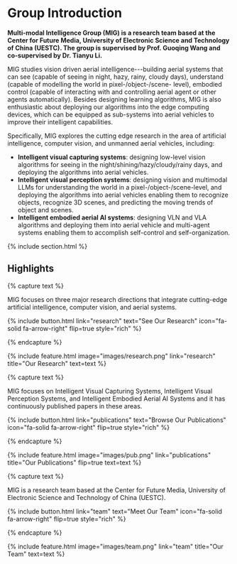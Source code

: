 ---
---

# Group Introduction

**Multi-modal Intelligence Group (MIG) is a research team based at the Center for Future Media, University of Electronic Science and Technology of China (UESTC). The group is supervised by Prof. Guoqing Wang and co-supervised by Dr. Tianyu Li.**

MIG studies vision driven aerial intelligence---building aerial systems that can see (capable of seeing in night, hazy, rainy, cloudy days), understand (capable of modelling the world in pixel-/object-/scene- level), embodied control (capable of interacting with and controlling aerial agent or other agents automatically). Besides designing learning algorithms, MIG is also enthusiastic about deploying our algorithms into the edge computing devices, which can be equipped as sub-systems into aerial vehicles to improve their intelligent capabilities.

Specifically, MIG explores the cutting edge research in the area of artificial intelligence, computer vision, and unmanned aerial vehicles, including:
- **Intelligent visual capturing systems**: designing low-level vision algorithms for seeing in the night/shining/hazy/cloudy/rainy days, and deploying the algorithms into aerial vehicles.
- **Intelligent visual perception systems**: designing vision and multimodal LLMs for understanding the world in a pixel-/object-/scene-level, and deploying the algorithms into aerial vehicles enabling them to recognize objects, recognize 3D scenes, and predicting the moving trends of object and scenes.
- **Intelligent embodied aerial AI systems**: designing VLN and VLA algorithms and deploying them into aerial vehicle and multi-agent systems enabling them to accomplish self-control and self-organization.

{% include section.html %}

## Highlights

{% capture text %}

MIG focuses on three major research directions that integrate cutting-edge artificial intelligence, computer vision, and aerial systems.

{%
  include button.html
  link="research"
  text="See Our Research"
  icon="fa-solid fa-arrow-right"
  flip=true
  style="rich"
%}

{% endcapture %}

{%
  include feature.html
  image="images/research.png"
  link="research"
  title="Our Research"
  text=text
%}

{% capture text %}

MIG focuses on Intelligent Visual Capturing Systems, Intelligent Visual Perception Systems, and Intelligent Embodied Aerial AI Systems and it has continuously published papers in these areas.

{%
  include button.html
  link="publications"
  text="Browse Our Publications"
  icon="fa-solid fa-arrow-right"
  flip=true
  style="rich"
%}

{% endcapture %}

{%
  include feature.html
  image="images/pub.png"
  link="publications"
  title="Our Publications"
  flip=true
  text=text
%}

{% capture text %}

MIG is a research team based at the Center for Future Media, University of Electronic Science and Technology of China (UESTC).

{%
  include button.html
  link="team"
  text="Meet Our Team"
  icon="fa-solid fa-arrow-right"
  flip=true
  style="rich"
%}

{% endcapture %}

{%
  include feature.html
  image="images/team.png"
  link="team"
  title="Our Team"
  text=text
%}
